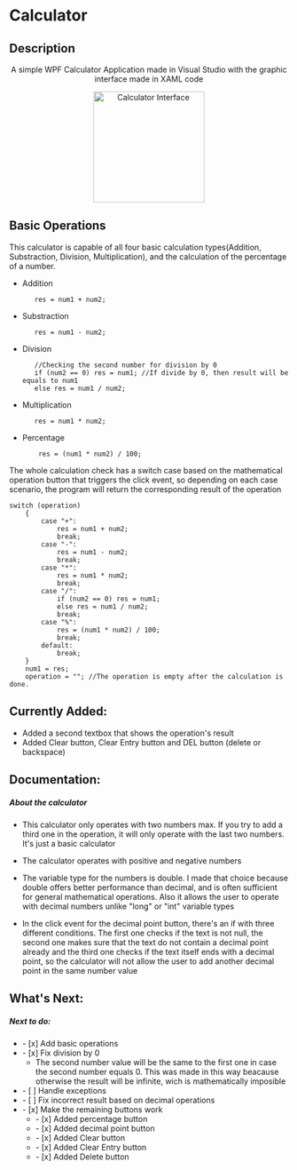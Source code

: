 # Calculator
## Description
  <p align="center">A simple WPF Calculator Application made in Visual Studio with the graphic interface made in XAML code</p>
  <p align="center">
    <img src= "https://github.com/user-attachments/assets/4cec0a5b-6a78-459d-b968-dce052dc55cf" alt = "Calculator Interface" width = "200"/>
  </p>

## Basic Operations
<p>This calculator is capable of all four basic calculation types(Addition, Substraction, Division, Multiplication), and the calculation of the percentage of a number. </p>
  <ul>
  <li>Addition 
      
   ```   
      res = num1 + num2;
   ```
  </li>
  <li>Substraction
    
   ```   
      res = num1 - num2;
   ```
  </li>
  <li>Division
      
   ```
      //Checking the second number for division by 0  
      if (num2 == 0) res = num1; //If divide by 0, then result will be equals to num1
      else res = num1 / num2;

   ```
  </li>
  <li>Multiplication
      
   ```   
      res = num1 * num2;
   ```
  </li>
  <li>Percentage
    
  ```   
      res = (num1 * num2) / 100;
  ```
  </li>
  </ul>
<p>The whole calculation check has a switch case based on the mathematical operation button that triggers the click event, so depending on each case scenario, the program will return the corresponding result of the operation</p>

```
switch (operation)
    {
        case "+":
            res = num1 + num2;
            break;
        case "-":
            res = num1 - num2;
            break;
        case "*":
            res = num1 * num2;
            break;
        case "/":
            if (num2 == 0) res = num1; 
            else res = num1 / num2;
            break;
        case "%":
            res = (num1 * num2) / 100;
            break;
        default:
            break;
    }
    num1 = res; 
    operation = ""; //The operation is empty after the calculation is done.
```
## Currently Added:
<ul>
  <li>Added a second textbox  that shows the operation's result</li>
  <li>Added Clear button, Clear Entry button and DEL button (delete or backspace)</li>
</ul>

## Documentation:
<h5>About the calculator</h5>
<ul>
  <li>
    <p>This calculator only operates with two numbers max. If you try to add a third one in the operation, it will only operate with the last two numbers. It's just a basic calculator</p>
  </li>
  <li>
    <p>The calculator operates with positive and negative numbers</p>
  </li>
  <li>
    <p>The variable type for the numbers is double. I made that choice because double offers better performance than decimal, and is often sufficient for general mathematical operations. Also it allows the user to operate with decimal numbers unlike "long" or "int" variable types</p>
  </li>
  <li>
    <p>In the click event for the decimal point button, there's an if with three different conditions. The first one checks if the text is not null, the second one makes sure that the text do not contain a decimal point already and the third one checks if the text itself ends with a decimal point, so the calculator will not allow the user to add another decimal point in the same number value</p>
  </li>
</ul>

## What's Next:
<h5>Next to do: </h5>
<ul>
    <li> - [x] Add basic operations</li>
    <li>
      - [x] Fix division by 0
      <ul>
        <li>The second number value will be the same to the first one in case the second number equals 0. This was made in this way beacause otherwise the result will be infinite, wich is mathematically imposible</li>
      </ul>
    </li>
    <li> - [ ] Handle exceptions</li>
    <li> - [ ] Fix incorrect result based on decimal operations</li>
    <li>
      - [x] Make the remaining buttons work
      <ul>
        <li>- [x] Added percentage button</li>
        <li>- [x] Added decimal point button</li>
        <li>- [x] Added Clear button</li>
        <li>- [x] Added Clear Entry button</li>
        <li>- [x] Added Delete button</li>
      </ul>
    </li>
</ul>


